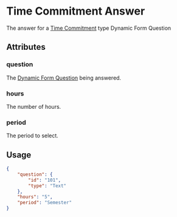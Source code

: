 # Time Commitment Answer <Badge text="object" vertical="middle" />
The answer for a [Time Commitment](./df-question-type/#time-commitment) type Dynamic Form Question

## Attributes
### question <Badge text="object" vertical="middle"/>
The [Dynamic Form Question](./df-question) being answered.

### hours <Badge text="string" vertical="middle" />
The number of hours.

### period <Badge text="string" vertical="middle" />
The period to select.

## Usage
``` json
{
    "question": {
        "id": "101",
        "type": "Text"
    },
    "hours": "5",
    "period": "Semester"
}
```